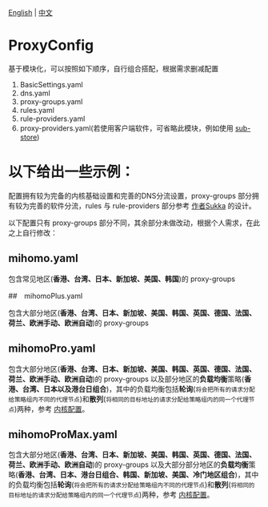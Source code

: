 [English](https://github.com/Yronos/ProxyConfig/blob/main/README.md) | [中文](https://github.com/Yronos/ProxyConfig/blob/main/README_zh.md)
# ProxyConfig

基于模块化，可以按照如下顺序，自行组合搭配，根据需求删减配置

1. BasicSettings.yaml
2. dns.yaml
3. proxy-groups.yaml
4. rules.yaml
5. rule-providers.yaml
6. proxy-providers.yaml(若使用客户端软件，可省略此模块，例如使用 [sub-store](https://github.com/sub-store-org/Sub-Store))



# 以下给出一些示例：

配置拥有较为完备的内核基础设置和完善的DNS分流设置，proxy-groups 部分拥有较为完善的软件分流，rules 与 rule-providers 部分参考 [作者Sukka](https://github.com/sukkaw) 的设计。

以下配置只有 proxy-groups 部分不同，其余部分未做改动，根据个人需求，在此之上自行修改：

## mihomo.yaml

包含常见地区(**香港、台湾、日本、新加坡、美国、韩国**)的 proxy-groups

##　mihomoPlus.yaml

包含大部分地区(**香港、台湾、日本、新加坡、美国、韩国、英国、德国、法国、荷兰、欧洲手动、欧洲自动**)的 proxy-groups

## mihomoPro.yaml

包含大部分地区(**香港、台湾、日本、新加坡、美国、韩国、英国、德国、法国、荷兰、欧洲手动、欧洲自动**)的 proxy-groups 以及部分地区的**负载均衡**策略(**香港、台湾、日本以及港台日组合**)，其中的负载均衡包括**轮询**(`将会把所有的请求分配给策略组内不同的代理节点`)和**散列**(`将相同的目标地址的请求分配给策略组内的同一个代理节点`)两种，参考 [内核配置](https://wiki.metacubex.one/config/proxy-groups/load-balance/)。

## mihomoProMax.yaml

包含大部分地区(**香港、台湾、日本、新加坡、美国、韩国、英国、德国、法国、荷兰、欧洲手动、欧洲自动**)的 proxy-groups 以及大部分部分地区的**负载均衡**策略(**香港、台湾、日本、港台日组合、韩国、新加坡、美国、冷门地区组合**)，其中的负载均衡包括**轮询**(`将会把所有的请求分配给策略组内不同的代理节点`)和**散列**(`将相同的目标地址的请求分配给策略组内的同一个代理节点`)两种，参考 [内核配置](https://wiki.metacubex.one/config/proxy-groups/load-balance/)。